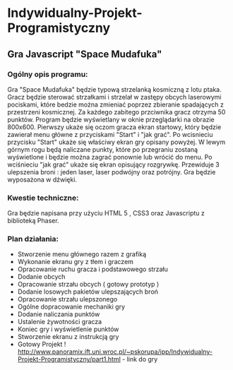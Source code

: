 # Indywidualny-Projekt-Programistyczny
## Gra Javascript "Space Mudafuka"
### Ogólny opis programu:
Gra "Space Mudafuka" będzie typową strzelanką kosmiczną z lotu ptaka. Gracz będzie sterować strzałkami i strzelał w zastępy obcych laserowymi pociskami, które bedzie można zmieniać poprzez zbieranie spadających z przestrzeni kosmicznej. Za każdego zabitego przciwnika gracz otrzyma 50 punktów. Program będzie wyświetlany w oknie przeglądarki na obrazie 800x600. Pierwszy ukaże się oczom gracza ekran startowy, który będzie zawierał menu główne z przyciskami "Start" i "jak grać". Po wcisnieciu przycisku "Start" ukaże się właściwy ekran gry opisany powyżej. W lewym górnym rogu będą naliczane punkty, które po przegraniu zostaną wyświetlone i będzie można zagrać ponownie lub wrócić do menu. Po wciśnieciu "jak grać" ukaże się ekran opisujący rozgrywkę.
Przewiduje 3 ulepszenia broni : jeden laser, laser podwójny oraz potrójny. Gra będzie wyposażona w dźwięki.
### Kwestie techniczne:
Gra będzie napisana przy użyciu HTML 5 , CSS3 oraz Javascriptu z biblioteką Phaser.
### Plan działania:
* Stworzenie menu głównego razem z grafiką
* Wykonanie ekranu gry z tłem i graczem
* Opracowanie ruchu gracza i podstawowego strzału
* Dodanie obcych
* Opracowanie strzału obcych ( gotowy prototyp )
* Dodanie losowych pakietów ulepszających broń
* Opracowanie strzału ulepszonego
* Ogólne dopracowanie mechaniki gry
* Dodanie naliczania punktów
* Ustalenie żywotności gracza
* Koniec gry i wyświetlenie punktów
* Stworzenie ekranu z instrukcją gry
* Gotowy Projekt !
http://www.panoramix.ift.uni.wroc.pl/~pskorupa/ipp/Indywidualny-Projekt-Programistyczny/part1.html  - link do gry
